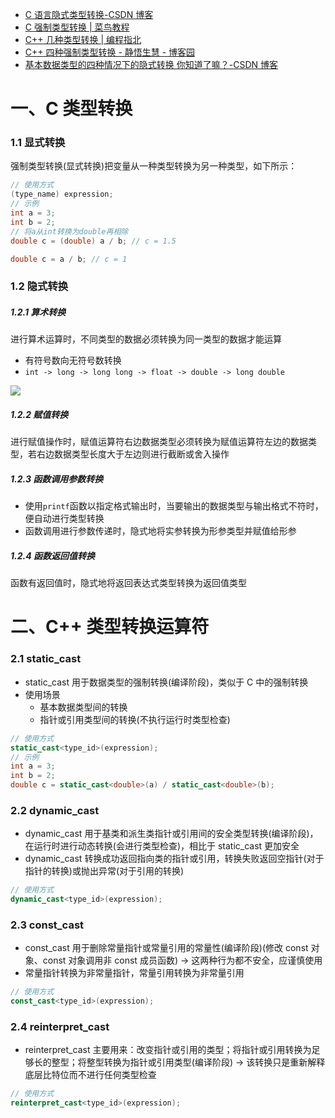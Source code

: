- [C 语言隐式类型转换-CSDN 博客](https://blog.csdn.net/hanchaoman/article/details/7827031)
- [C 强制类型转换 | 菜鸟教程](https://www.runoob.com/cprogramming/c-type-casting.html)
- [C++ 几种类型转换 | 编程指北](https://csguide.cn/cpp/basics/type_conversions.html)
- [C++ 四种强制类型转换 - 静悟生慧 - 博客园](https://www.cnblogs.com/Allen-rg/p/6999360.html)
- [基本数据类型的四种情况下的隐式转换 你知道了嘛？-CSDN 博客](https://blog.csdn.net/qq_44842466/article/details/106359834)

# 一、C 类型转换

### 1.1 显式转换

强制类型转换(显式转换)把变量从一种类型转换为另一种类型，如下所示：

```c
// 使用方式
(type_name) expression;
// 示例
int a = 3;
int b = 2;
// 将a从int转换为double再相除
double c = (double) a / b; // c = 1.5

double c = a / b; // c = 1
```

### 1.2 隐式转换

##### 1.2.1 算术转换

进行算术运算时，不同类型的数据必须转换为同一类型的数据才能运算

- 有符号数向无符号数转换
- `int -> long -> long long -> float -> double -> long double`

![](https://www.runoob.com/wp-content/uploads/2014/08/usual_arithmetic_conversion.png)

##### 1.2.2 赋值转换

进行赋值操作时，赋值运算符右边数据类型必须转换为赋值运算符左边的数据类型，若右边数据类型长度大于左边则进行截断或舍入操作

##### 1.2.3 函数调用参数转换

- 使用`printf`函数以指定格式输出时，当要输出的数据类型与输出格式不符时，便自动进行类型转换
- 函数调用进行参数传递时，隐式地将实参转换为形参类型并赋值给形参

##### 1.2.4 函数返回值转换

函数有返回值时，隐式地将返回表达式类型转换为返回值类型

# 二、C++ 类型转换运算符

### 2.1 static_cast

- static_cast 用于数据类型的强制转换(编译阶段)，类似于 C 中的强制转换
- 使用场景
  - 基本数据类型间的转换
  - 指针或引用类型间的转换(不执行运行时类型检查)

```cpp
// 使用方式
static_cast<type_id>(expression);
// 示例
int a = 3;
int b = 2;
double c = static_cast<double>(a) / static_cast<double>(b);
```

### 2.2 dynamic_cast

- dynamic_cast 用于基类和派生类指针或引用间的安全类型转换(编译阶段)，在运行时进行动态转换(会进行类型检查)，相比于 static_cast 更加安全
- dynamic_cast 转换成功返回指向类的指针或引用，转换失败返回空指针(对于指针的转换)或抛出异常(对于引用的转换)

```cpp
// 使用方式
dynamic_cast<type_id>(expression);
```

### 2.3 const_cast

- const_cast 用于删除常量指针或常量引用的常量性(编译阶段)(修改 const 对象、const 对象调用非 const 成员函数) -> 这两种行为都不安全，应谨慎使用
- 常量指针转换为非常量指针，常量引用转换为非常量引用

```cpp
// 使用方式
const_cast<type_id>(expression);
```

### 2.4 reinterpret_cast

- reinterpret_cast 主要用来：改变指针或引用的类型；将指针或引用转换为足够长的整型；将整型转换为指针或引用类型(编译阶段) -> 该转换只是重新解释底层比特位而不进行任何类型检查

```cpp
// 使用方式
reinterpret_cast<type_id>(expression);
```

